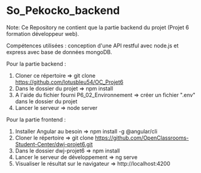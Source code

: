 # So_Pekocko_backend
Note: Ce Repository ne contient que la partie backend du projet (Projet 6 formation développeur web).

Compétences utilisées : conception d'une API restful avec node.js et express avec base de données mongoDB.

Pour la partie backend :
1) Cloner ce répertoire => git clone https://github.com/lotusbleu54/OC_Projet6
2) Dans le dossier du projet => npm install
3) A l'aide du fichier fourni P6_02_Environnement => créer un fichier ".env" dans le dossier du projet
4) Lancer le serveur => node server

Pour la partie frontend :
1) Installer Angular au besoin => npm install -g @angular/cli
2) Cloner le répertoire => git clone https://github.com/OpenClassrooms-Student-Center/dwj-projet6.git
3) Dans le dossier dwj-projet6 => npm install
4) Lancer le serveur de développement => ng serve
5) Visualiser le résultat sur le navigateur => http://localhost:4200
